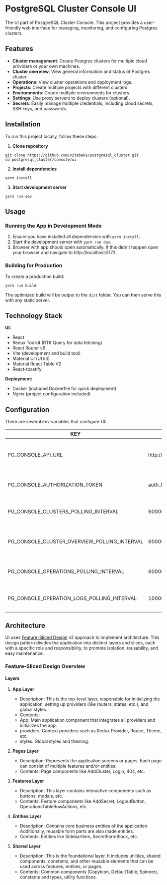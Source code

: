 # PostgreSQL Cluster Console UI

The UI part of PostgreSQL Cluster Console. This project provides a user-friendly web interface for managing, monitoring, and configuring Postgres clusters.

## Features

- **Cluster management**: Create Postgres clusters for multiple cloud providers or your own machines.
- **Cluster overview**: View general information and status of Postgres cluster.
- **Operations**: View cluster operations and deployment logs.
- **Projects**: Create multiple projects with different clusters.
- **Environments**: Create multiple environments for clusters.
- **Settings**: Use proxy servers to deploy clusters (optional).
- **Secrets**: Easily manage multiple credentials, including cloud secrets, SSH keys, and passwords.

## Installation

To run this project locally, follow these steps:

1. **Clone repository**

```
git clone https://github.com/vitabaks/postgresql_cluster.git
cd postgresql_cluster/console/ui
```

2. **Install dependencies**

```yarn install```

3. **Start development server**

```yarn run dev```

## Usage

### Running the App in Development Mode

1. Ensure you have installed all dependencies with ```yarn install```.
2. Start the development server with ```yarn run dev```.
3. Browser with app should open automatically. If this didn't happen open your browser and navigate
   to http://localhost:5173.

### Building for Production

To create a production build:

```yarn run build```

The optimized build will be output to the `dist` folder. You can then serve this with any static server.

## Technology Stack

**UI:**

- React
- Redux Toolkit (RTK Query for data fetching)
- React Router v6
- Vite (development and build tool)
- Material UI (UI kit)
- Material React Table V2
- React-toastify

**Deployment:**

- Docker (included Dockerfile for quick deployment)
- Nginx (project configuration included)

## Configuration

There are several env variables that configure UI:

| KEY                                          | DEFAULT                      | DESCRIPTION                                                 |
|----------------------------------------------|------------------------------|-------------------------------------------------------------|
| PG_CONSOLE_API_URL                           | http://localhost:8080/api/v1 | Default API URL where frontend will be sending requests to. |
| PG_CONSOLE_AUTHORIZATION_TOKEN               | auth_token                   | Reference auth token that will be used for login.           |
| PG_CONSOLE_CLUSTERS_POLLING_INTERVAL         | 60000                        | Clusters table refresh interval in milliseconds.                 |
| PG_CONSOLE_CLUSTER_OVERVIEW_POLLING_INTERVAL | 60000                        | Cluster overview refresh interval in milliseconds.               |
| PG_CONSOLE_OPERATIONS_POLLING_INTERVAL       | 60000                        | Operations table refresh interval in milliseconds.               |
| PG_CONSOLE_OPERATION_LOGS_POLLING_INTERVAL   | 10000                        | Operation logs refresh interval in milliseconds.                 |

## Architecture

UI uses [Feature-Sliced Design](https://feature-sliced.design/) v2 approach to implement architecture.
This design pattern divides the application into distinct layers and slices, each with a specific role and
responsibility, to promote isolation, reusability, and easy maintenance.

### Feature-Sliced Design Overview

#### Layers

1. **App Layer**

   - Description: This is the top-level layer, responsible for initializing the application, setting up providers (like
     routers, states, etc.), and global styles.
   - Contents:
   - App: Main application component that integrates all providers and initializes the app.
   - providers: Context providers such as Redux Provider, Router, Theme, etc.
   - styles: Global styles and theming.

2. **Pages Layer**

   - Description: Represents the application screens or pages. Each page can consist of multiple features and/or entities.
   - Contents: Page components like AddCluster, Login, 404, etc.

3. **Features Layer**

   - Description: This layer contains interactive components such as buttons, modals, etc.
   - Contents: Feature components like AddSecret, LogoutButton, OperationsTableRowActions, etc.

4. **Entities Layer**

   - Description: Contains core business entities of the application. Additionally, reusable form parts are also made
     entities.
   - Contents: Entities like SidebarItem, SecretFormBlock, etc.

5. **Shared Layer**

   - Description: This is the foundational layer. It includes utilities, shared components, constants, and other reusable
     elements that can be used across features, entities, or pages.
   - Contents: Common components (CopyIcon, DefaultTable, Spinner), constants and types, utility functions.
